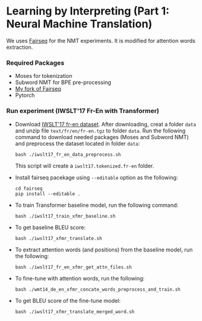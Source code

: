 # Learning by Interpreting (Part 1: Neural Machine Translation)
We uses [Fairseq](https://github.com/facebookresearch/fairseq) for the NMT experiments. 
It is modified for attention words extraction.

### Required Packages
* Moses for tokenization
* Subword NMT for BPE pre-processing
* [My fork of Fairseq](https://github.com/tangashley/learning_by_interpreting_NMT.git)
* Pytorch
### Run experiment (IWSLT'17 Fr-En with Transformer)

* Download [IWSLT'17 fr-en dataset](https://wit3.fbk.eu/2017-01-c). 
After downloading, creat a folder ``data`` and unzip file ``text/fr/en/fr-en.tgz`` to folder ``data``.
Run the following command to download needed packages (Moses and Subword NMT) and preprocess 
the dataset located in folder ``data``:
    ```
    bash ./iwslt17_fr_en_data_preprocess.sh
    ```
    This script will create a ``iwslt17.tokenized.fr-en`` folder.


* Install fairseq pacekage using ``--editable`` option as the following:
    ```
    cd fairseq
    pip install --editable .
    ```

* To train Transformer baseline model, run the following command:
  ```
  bash ./iwslt17_train_xfmr_baseline.sh
  ```

* To get baseline BLEU score:
    ```
    bash ./iwslt17_xfmr_translate.sh
    ```

* To extract attention words (and positions) from the baseline model, run the following:
    ```
    bash ./iwslt17_fr_en_xfmr_get_attn_files.sh
    ```

* To fine-tune with attention words, run the following:
    ```
    bash ./wmt14_de_en_xfmr_concate_words_preprocess_and_train.sh
    ```
  
* To get BLEU score of the fine-tune model:
    ```
    bash ./iwslt17_xfmr_translate_merged_word.sh
    ```